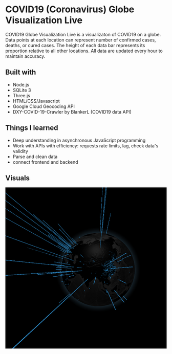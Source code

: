 # COVID19 (Coronavirus) Globe Visualization Live
COVID19 Globe Visualization Live is a visualizaton of COVID19 on a globe. Data points at each location can represent number of confirmed cases, deaths, or cured cases. The height of each data bar represents its proportion relative to all other locations. All data are updated every hour to maintain accuracy.

## Built with
- Node.js
- SQLite 3
- Three.js
- HTML/CSS/Javascript
- Google Cloud Geocoding API
- DXY-COVID-19-Crawler by BlankerL (COVID19 data API)

## Things I learned
- Deep understanding in asynchronous JavaScript programming
- Work with APIs with efficiency: requests rate limits, lag, check data's validity
- Parse and clean data
- connect frontend and backend

## Visuals
![](readme_src/globe.png)
